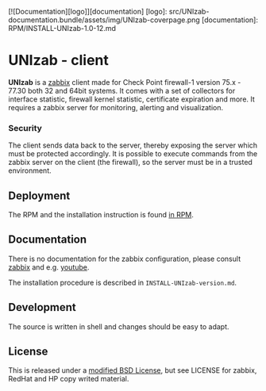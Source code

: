 
[![Documentation][logo]][documentation]
[logo]: src/UNIzab-documentation.bundle/assets/img/UNIzab-coverpage.png
[documentation]: RPM/INSTALL-UNIzab-1.0-12.md

# UNIzab - client

**UNIzab** is a [zabbix](https://www.zabbix.com/) client made for Check Point
firewall-1 version 75.x - 77.30 both 32 and 64bit systems. It comes with
a set of collectors for interface statistic, firewall kernel statistic,
certificate expiration and more. It requires a zabbix server for monitoring,
alerting and visualization.

### Security

The client sends data back to the server, thereby exposing the server
which must be protected accordingly. It is possible to execute commands
from the zabbix server on the client (the firewall), so the server must
be in a trusted environment.

## Deployment

The RPM and the installation instruction is found [in RPM](RPM).

## Documentation

There is no documentation for the zabbix configuration, please consult
[zabbix](https://www.zabbix.com/) and e.g. [youtube](https://www.youtube.com/results?search_query=zabbix+administration).

The installation procedure is described in `INSTALL-UNIzab-version.md`.

## Development

The source is written in shell and changes should be easy to adapt.

## License

This is released under a
[modified BSD License](https://opensource.org/licenses/BSD-3-Clause), but
see LICENSE for zabbix, RedHat and HP copy writed material.

